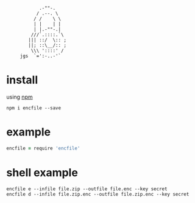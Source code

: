 ```
            .-""-.
           / .--. \
          / /    \ \
          | |    | |
          | |.-""-.|
         ///`.::::.`\
        ||| ::/  \:: ;
        ||; ::\__/:: ;
         \\\ '::::' /
     jgs  `=':-..-'`
```

# install

using [npm](https://npmjs.org)

```
npm i encfile --save
```

# example

``` coffeescript
encfile = require 'encfile'
```

# shell example

``` shell
encfile e --infile file.zip --outfile file.enc --key secret
encfile d --infile file.zip.enc --outfile file.zip.enc --key secret
```


